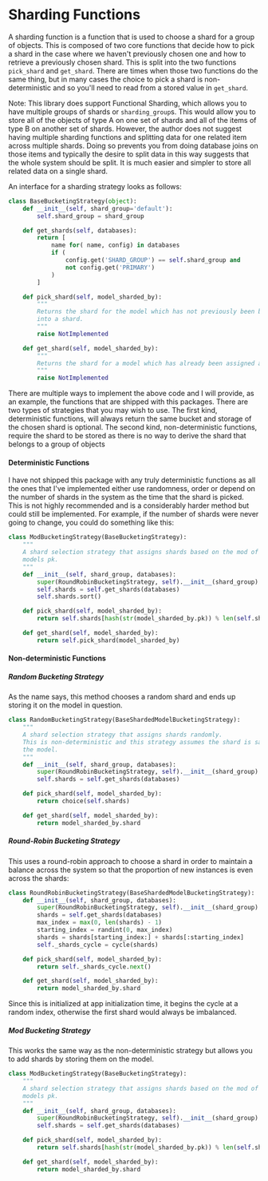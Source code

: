# Sharding Functions

A sharding function is a function that is used to choose a shard for a group of objects. This is composed of two core functions that decide how to pick a shard in the case where we haven't previously chosen one and how to retrieve a previously chosen shard. This is split into the two functions `pick_shard` and `get_shard`. There are times when those two functions do the same thing, but in many cases the choice to pick a shard is non-deterministic and so you'll need to read from a stored value in `get_shard`.

Note: This library does support Functional Sharding, which allows you to have multiple groups of shards or `sharding_group`s. This would allow you to store all of the objects of type A on one set of shards and all of the items of type B on another set of shards. However, the author does not suggest having multiple sharding functions and splitting data for one related item across multiple shards. Doing so prevents you from doing database joins on those items and typically the desire to split data in this way suggests that the whole system should be split. It is much easier and simpler to store all related data on a single shard.

An interface for a sharding strategy looks as follows:

```python
class BaseBucketingStrategy(object):
    def __init__(self, shard_group='default'):
        self.shard_group = shard_group

    def get_shards(self, databases):
        return [
            name for( name, config) in databases
            if (
                config.get('SHARD_GROUP') == self.shard_group and
                not config.get('PRIMARY')
            )
        ]

    def pick_shard(self, model_sharded_by):
        """
        Returns the shard for the model which has not previously been bucketed
        into a shard.
        """
        raise NotImplemented

    def get_shard(self, model_sharded_by):
        """
        Returns the shard for a model which has already been assigned a shard.
        """
        raise NotImplemented
```

There are multiple ways to implement the above code and I will provide, as an example, the functions that are shipped with this packages. There are two types of strategies that you may wish to use. The first kind, deterministic functions, will always return the same bucket and storage of the chosen shard is optional. The second kind, non-deterministic functions, require the shard to be stored as there is no way to derive the shard that belongs to a group of objects

#### Deterministic Functions

I have not shipped this package with any truly deterministic functions as all the ones that I've implemented either use randomness, order or depend on the number of shards in the system as the time that the shard is picked. This is not highly recommended and is a considerably harder method but could still be implemented. For example, if the number of shards were never going to change, you could do something like this:

```python
class ModBucketingStrategy(BaseBucketingStrategy):
    """
    A shard selection strategy that assigns shards based on the mod of the
    models pk.
    """
    def __init__(self, shard_group, databases):
        super(RoundRobinBucketingStrategy, self).__init__(shard_group)
        self.shards = self.get_shards(databases)
        self.shards.sort()

    def pick_shard(self, model_sharded_by):
        return self.shards[hash(str(model_sharded_by.pk)) % len(self.shards)]

    def get_shard(self, model_sharded_by):
        return self.pick_shard(model_sharded_by)
```

#### Non-deterministic Functions

##### Random Bucketing Strategy

As the name says, this method chooses a random shard and ends up storing it on the model in question.

```python
class RandomBucketingStrategy(BaseShardedModelBucketingStrategy):
    """
    A shard selection strategy that assigns shards randomly.
    This is non-deterministic and this strategy assumes the shard is saved to
    the model.
    """
    def __init__(self, shard_group, databases):
        super(RoundRobinBucketingStrategy, self).__init__(shard_group)
        self.shards = self.get_shards(databases)

    def pick_shard(self, model_sharded_by):
        return choice(self.shards)

    def get_shard(self, model_sharded_by):
        return model_sharded_by.shard
```

##### Round-Robin Bucketing Strategy

This uses a round-robin approach to choose a shard in order to maintain a balance across the system so that the proportion of new instances is even across the shards:

```python
class RoundRobinBucketingStrategy(BaseShardedModelBucketingStrategy):
    def __init__(self, shard_group, databases):
        super(RoundRobinBucketingStrategy, self).__init__(shard_group)
        shards = self.get_shards(databases)
        max_index = max(0, len(shards) - 1)
        starting_index = randint(0, max_index)
        shards = shards[starting_index:] + shards[:starting_index]
        self._shards_cycle = cycle(shards)

    def pick_shard(self, model_sharded_by):
        return self._shards_cycle.next()

    def get_shard(self, model_sharded_by):
        return model_sharded_by.shard
```

Since this is initialized at app initialization time, it begins the cycle at a random index, otherwise the first shard would always be imbalanced. 

##### Mod Bucketing Strategy

This works the same way as the non-deterministic strategy but allows you to add shards by storing them on the model.

```python
class ModBucketingStrategy(BaseBucketingStrategy):
    """
    A shard selection strategy that assigns shards based on the mod of the
    models pk.
    """
    def __init__(self, shard_group, databases):
        super(RoundRobinBucketingStrategy, self).__init__(shard_group)
        self.shards = self.get_shards(databases)

    def pick_shard(self, model_sharded_by):
        return self.shards[hash(str(model_sharded_by.pk)) % len(self.shards)]

    def get_shard(self, model_sharded_by):
        return model_sharded_by.shard
```